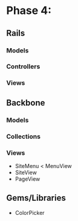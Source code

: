 # Phase 4:

## Rails
### Models

### Controllers

### Views

## Backbone
### Models

### Collections

### Views
  * SiteMenu < MenuView
  * SiteView
  * PageView

## Gems/Libraries
  * ColorPicker
